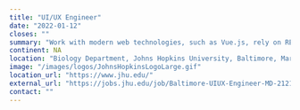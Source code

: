 ```yaml
---
title: "UI/UX Engineer"
date: "2022-01-12"
closes: ""
summary: "Work with modern web technologies, such as Vue.js, rely on REST APIs, and find solutions on how to scale and enable analysis display of thousands of datasets."
continent: NA
location: "Biology Department, Johns Hopkins University, Baltimore, Maryland, United States"
image: "/images/logos/JohnsHopkinsLogoLarge.gif"
location_url: "https://www.jhu.edu/"
external_url: "https://jobs.jhu.edu/job/Baltimore-UIUX-Engineer-MD-21218/822242500/"
contact: ""
---
```

